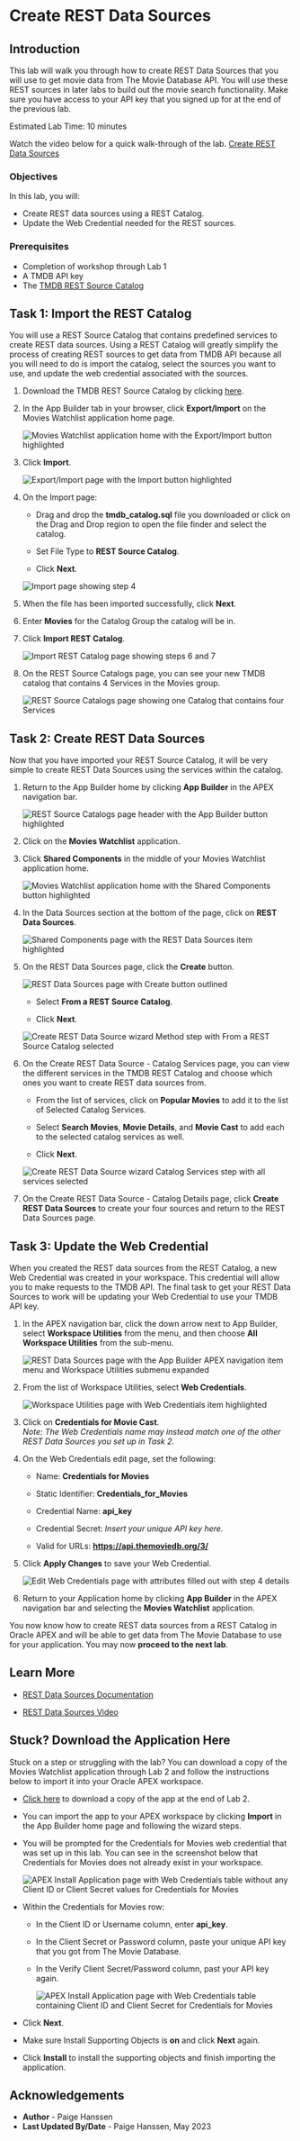 # Create REST Data Sources

## Introduction
This lab will walk you through how to create REST Data Sources that you will use to get movie data from The Movie Database API. You will use these REST sources in later labs to build out the movie search functionality. Make sure you have access to your API key that you signed up for at the end of the previous lab.

Estimated Lab Time: 10 minutes

Watch the video below for a quick walk-through of the lab.
[Create REST Data Sources](videohub:1_czyj8k85)

### Objectives
In this lab, you will:  
- Create REST data sources using a REST Catalog.  
- Update the Web Credential needed for the REST sources.  

### Prerequisites
- Completion of workshop through Lab 1  
- A TMDB API key  
- The <a href="https://objectstorage.us-ashburn-1.oraclecloud.com/p/Ei1_2QRw4M8tQpk59Qhao2JCvEivSAX8MGB9R6PfHZlqNkpkAcnVg4V3-GyTs1_t/n/c4u04/b/livelabsfiles/o/oci-library/build-movies-watchlist-app-using-apex/tmdb_catalog.sql" download>TMDB REST Source Catalog</a>


## Task 1: Import the REST Catalog
You will use a REST Source Catalog that contains predefined services to create REST data sources. Using a REST Catalog will greatly simplify the process of creating REST sources to get data from TMDB API because all you will need to do is import the catalog, select the sources you want to use, and update the web credential associated with the sources.

1. Download the TMDB REST Source Catalog by clicking <a href="https://objectstorage.us-ashburn-1.oraclecloud.com/p/Ei1_2QRw4M8tQpk59Qhao2JCvEivSAX8MGB9R6PfHZlqNkpkAcnVg4V3-GyTs1_t/n/c4u04/b/livelabsfiles/o/oci-library/build-movies-watchlist-app-using-apex/tmdb_catalog.sql" download>here</a>.

2. In the App Builder tab in your browser, click **Export/Import** on the Movies Watchlist application home page.

    ![Movies Watchlist application home with the Export/Import button highlighted](images/export-import.png " ")

3. Click **Import**.

    ![Export/Import page with the Import button highlighted](images/import.png " ")

4. On the Import page:
    
    * Drag and drop the **tmdb_catalog.sql** file you downloaded or click on the Drag and Drop region to open the file finder and select the catalog.

    * Set File Type to **REST Source Catalog**.

    * Click **Next**.

    ![Import page showing step 4](images/import-file.png " ")

5. When the file has been imported successfully, click **Next**.

6. Enter **Movies** for the Catalog Group the catalog will be in.

7. Click **Import REST Catalog**.

    ![Import REST Catalog page showing steps 6 and 7](images/import-catalog.png " ")

8. On the REST Source Catalogs page, you can see your new TMDB catalog that contains 4 Services in the Movies group.

    ![REST Source Catalogs page showing one Catalog that contains four Services](images/rest-catalog-page.png " ")

## Task 2: Create REST Data Sources
Now that you have imported your REST Source Catalog, it will be very simple to create REST Data Sources using the services within the catalog.

1. Return to the App Builder home by clicking **App Builder** in the APEX navigation bar.

    ![REST Source Catalogs page header with the App Builder button highlighted](images/app-builder-button.png " ")

2. Click on the **Movies Watchlist** application.

3. Click **Shared Components** in the middle of your Movies Watchlist application home.

    ![Movies Watchlist application home with the Shared Components button highlighted](images/shared-components.png " ")

4. In the Data Sources section at the bottom of the page, click on **REST Data Sources**.

    ![Shared Components page with the REST Data Sources item highlighted](images/sc-rest-sources.png " ")

5. On the REST Data Sources page, click the **Create** button.

    ![REST Data Sources page with Create button outlined](images/create-rds.png " ")

    * Select **From a REST Source Catalog**.

    * Click **Next**.

    ![Create REST Data Source wizard Method step with From a REST Source Catalog selected](images/rds-method.png " ")

6. On the Create REST Data Source - Catalog Services page, you can view the different services in the TMDB REST Catalog and choose which ones you want to create REST data sources from.

    * From the list of services, click on **Popular Movies** to add it to the list of Selected Catalog Services.

    * Select **Search Movies**, **Movie Details**, and **Movie Cast** to add each to the selected catalog services as well.

    * Click **Next**.

    ![Create REST Data Source wizard Catalog Services step with all services selected](images/rds-catalog-services.png " ")

7. On the Create REST Data Source - Catalog Details page, click **Create REST Data Sources** to create your four sources and return to the REST Data Sources page.

## Task 3: Update the Web Credential
When you created the REST data sources from the REST Catalog, a new Web Credential was created in your workspace. This credential will allow you to make requests to the TMDB API. The final task to get your REST Data Sources to work will be updating your Web Credential to use your TMDB API key.

1. In the APEX navigation bar, click the down arrow next to App Builder, select **Workspace Utilities** from the menu, and then choose **All Workspace Utilities** from the sub-menu.

    ![REST Data Sources page with the App Builder APEX navigation item menu and Workspace Utilities submenu expanded](images/app-builder-menu.png " ")

2. From the list of Workspace Utilities, select **Web Credentials**.

    ![Workspace Utilities page with Web Credentials item highlighted](images/workspace-utilities.png " ")

3. Click on **Credentials for Movie Cast**.  
*Note: The Web Credentials name may instead match one of the other REST Data Sources you set up in Task 2.*

4. On the Web Credentials edit page, set the following:

    * Name: **Credentials for Movies**
    
    * Static Identifier: **Credentials\_for\_Movies**

    * Credential Name: **api\_key**

    * Credential Secret: *Insert your unique API key here.*

    * Valid for URLs: **https://api.themoviedb.org/3/**

5. Click **Apply Changes** to save your Web Credential.

    ![Edit Web Credentials page with attributes filled out with step 4 details](images/movies-credentials.png " ")

6. Return to your Application home by clicking **App Builder** in the APEX navigation bar and selecting the **Movies Watchlist** application.

You now know how to create REST data sources from a REST Catalog in Oracle APEX and will be able to get data from The Movie Database to use for your application. You may now **proceed to the next lab**.

## Learn More

- [REST Data Sources Documentation](https://docs.oracle.com/en/database/oracle/apex/22.2/htmdb/managing-REST-data-sources.html)  

- [REST Data Sources Video](https://www.youtube.com/watch?v=ctCwvD1qavs)  

## Stuck? Download the Application Here
Stuck on a step or struggling with the lab? You can download a copy of the Movies Watchlist application through Lab 2 and follow the instructions below to import it into your Oracle APEX workspace.

- [Click here](https://objectstorage.us-ashburn-1.oraclecloud.com/p/Ei1_2QRw4M8tQpk59Qhao2JCvEivSAX8MGB9R6PfHZlqNkpkAcnVg4V3-GyTs1_t/n/c4u04/b/livelabsfiles/o/oci-library/build-movies-watchlist-app-using-apex/lab-2-231.sql) to download a copy of the app at the end of Lab 2.

- You can import the app to your APEX workspace by clicking **Import** in the App Builder home page and following the wizard steps.

- You will be prompted for the Credentials for Movies web credential that was set up in this lab. You can see in the screenshot below that Credentials for Movies does not already exist in your workspace.  

    ![APEX Install Application page with Web Credentials table without any Client ID or Client Secret values for Credentials for Movies](images/blank-credentials.png " ")  

- Within the Credentials for Movies row:

    - In the Client ID or Username column, enter **api\_key**.

    - In the Client Secret or Password column, paste your unique API key that you got from The Movie Database.

    - In the Verify Client Secret/Password column, past your API key again.

        ![APEX Install Application page with Web Credentials table containing Client ID and Client Secret for Credentials for Movies](images/complete-credentials.png " ")

- Click **Next**.

- Make sure Install Supporting Objects is **on** and click **Next** again.

- Click **Install** to install the supporting objects and finish importing the application.

## Acknowledgements

- **Author** - Paige Hanssen
- **Last Updated By/Date** - Paige Hanssen, May 2023